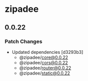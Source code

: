 # zipadee

## 0.0.22

### Patch Changes

- Updated dependencies [d3293b3]
  - @zipadee/core@0.0.22
  - @zipadee/cors@0.0.22
  - @zipadee/router@0.0.22
  - @zipadee/static@0.0.22
